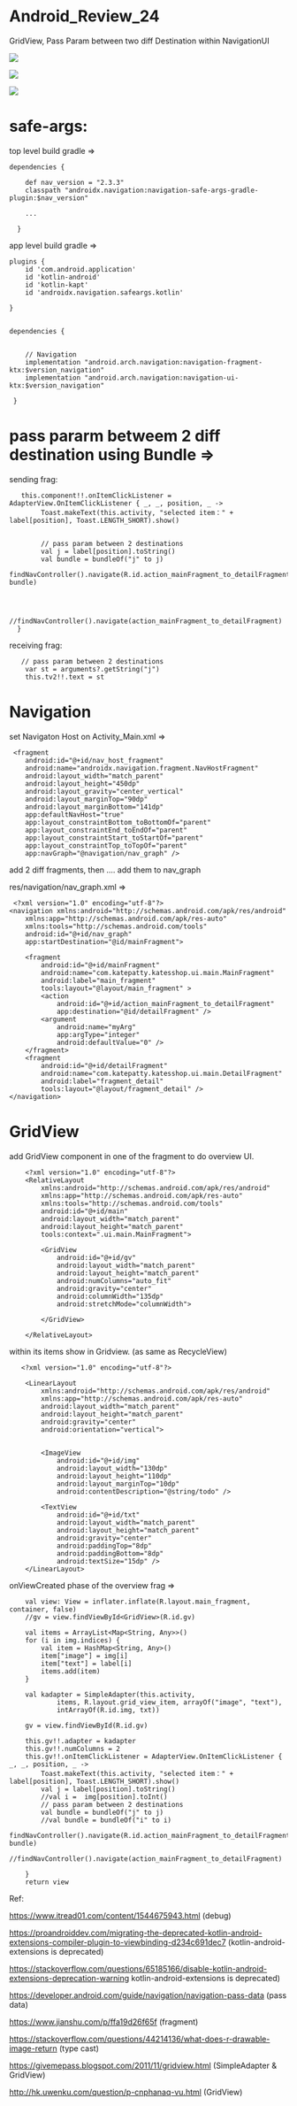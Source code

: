 # Android_Review_24
GridView, Pass Param between two diff Destination within NavigationUI

![](https://raw.githubusercontent.com/QueenieCplusplus/Android_Review_24/main/output1.png)

![](https://raw.githubusercontent.com/QueenieCplusplus/Android_Review_24/main/output2.png)

![](https://raw.githubusercontent.com/QueenieCplusplus/Android_Review_24/main/output3.png)

# safe-args:

top level build gradle =>


    dependencies {

        def nav_version = "2.3.3"
        classpath "androidx.navigation:navigation-safe-args-gradle-plugin:$nav_version"
        
        ...
        
      }
      
app level build gradle =>


    plugins {
        id 'com.android.application'
        id 'kotlin-android'
        id 'kotlin-kapt'
        id 'androidx.navigation.safeargs.kotlin'

    }


    dependencies {


        // Navigation
        implementation "android.arch.navigation:navigation-fragment-ktx:$version_navigation"
        implementation "android.arch.navigation:navigation-ui-ktx:$version_navigation"

     }
     
     
 # pass pararm betweem 2 diff destination using Bundle =>
 
 
 sending frag:
 
      
       this.component!!.onItemClickListener = AdapterView.OnItemClickListener { _, _, position, _ ->
            Toast.makeText(this.activity, "selected item：" + label[position], Toast.LENGTH_SHORT).show()
            
            
            // pass param between 2 destinations
            val j = label[position].toString()
            val bundle = bundleOf("j" to j)
            findNavController().navigate(R.id.action_mainFragment_to_detailFragment, bundle)
            
            
            
            //findNavController().navigate(action_mainFragment_to_detailFragment)
      }
 
 
 receiving frag:
 
       // pass param between 2 destinations
        var st = arguments?.getString("j")
        this.tv2!!.text = st

     
     
# Navigation


set Navigaton Host on Activity_Main.xml =>

     <fragment
        android:id="@+id/nav_host_fragment"
        android:name="androidx.navigation.fragment.NavHostFragment"
        android:layout_width="match_parent"
        android:layout_height="450dp"
        android:layout_gravity="center_vertical"
        android:layout_marginTop="90dp"
        android:layout_marginBottom="141dp"
        app:defaultNavHost="true"
        app:layout_constraintBottom_toBottomOf="parent"
        app:layout_constraintEnd_toEndOf="parent"
        app:layout_constraintStart_toStartOf="parent"
        app:layout_constraintTop_toTopOf="parent"
        app:navGraph="@navigation/nav_graph" />
        
        
 add 2 diff fragments, then .... add them to nav_graph

 res/navigation/nav_graph.xml =>
 
     <?xml version="1.0" encoding="utf-8"?>
    <navigation xmlns:android="http://schemas.android.com/apk/res/android"
        xmlns:app="http://schemas.android.com/apk/res-auto"
        xmlns:tools="http://schemas.android.com/tools"
        android:id="@+id/nav_graph"
        app:startDestination="@id/mainFragment">

        <fragment
            android:id="@+id/mainFragment"
            android:name="com.katepatty.katesshop.ui.main.MainFragment"
            android:label="main_fragment"
            tools:layout="@layout/main_fragment" >
            <action
                android:id="@+id/action_mainFragment_to_detailFragment"
                app:destination="@id/detailFragment" />
            <argument
                android:name="myArg"
                app:argType="integer"
                android:defaultValue="0" />
        </fragment>
        <fragment
            android:id="@+id/detailFragment"
            android:name="com.katepatty.katesshop.ui.main.DetailFragment"
            android:label="fragment_detail"
            tools:layout="@layout/fragment_detail" />
    </navigation>

# GridView

   add GridView component in one of the fragment to do overview UI.

        <?xml version="1.0" encoding="utf-8"?>
        <RelativeLayout
            xmlns:android="http://schemas.android.com/apk/res/android"
            xmlns:app="http://schemas.android.com/apk/res-auto"
            xmlns:tools="http://schemas.android.com/tools"
            android:id="@+id/main"
            android:layout_width="match_parent"
            android:layout_height="match_parent"
            tools:context=".ui.main.MainFragment">

            <GridView
                android:id="@+id/gv"
                android:layout_width="match_parent"
                android:layout_height="match_parent"
                android:numColumns="auto_fit"
                android:gravity="center"
                android:columnWidth="135dp"
                android:stretchMode="columnWidth">

            </GridView>

        </RelativeLayout>
        
   within its items show in Gridview. (as same as RecycleView)
   
       <?xml version="1.0" encoding="utf-8"?>

        <LinearLayout
            xmlns:android="http://schemas.android.com/apk/res/android"
            xmlns:app="http://schemas.android.com/apk/res-auto"
            android:layout_width="match_parent"
            android:layout_height="match_parent"
            android:gravity="center"
            android:orientation="vertical">


            <ImageView
                android:id="@+id/img"
                android:layout_width="130dp"
                android:layout_height="110dp"
                android:layout_marginTop="10dp"
                android:contentDescription="@string/todo" />

            <TextView
                android:id="@+id/txt"
                android:layout_width="match_parent"
                android:layout_height="match_parent"
                android:gravity="center"
                android:paddingTop="8dp"
                android:paddingBottom="8dp"
                android:textSize="15dp" />
        </LinearLayout>
   
   onViewCreated phase of the overview frag =>
   
   
        val view: View = inflater.inflate(R.layout.main_fragment, container, false)
        //gv = view.findViewById<GridView>(R.id.gv)
        
        val items = ArrayList<Map<String, Any>>()
        for (i in img.indices) {
            val item = HashMap<String, Any>()
            item["image"] = img[i]
            item["text"] = label[i]
            items.add(item)
        }
        
        val kadapter = SimpleAdapter(this.activity,
                items, R.layout.grid_view_item, arrayOf("image", "text"),
                intArrayOf(R.id.img, txt))

        gv = view.findViewById(R.id.gv)

        this.gv!!.adapter = kadapter
        this.gv!!.numColumns = 2
        this.gv!!.onItemClickListener = AdapterView.OnItemClickListener { _, _, position, _ ->
            Toast.makeText(this.activity, "selected item：" + label[position], Toast.LENGTH_SHORT).show()
            val j = label[position].toString()
            //val i =  img[position].toInt()
            // pass param between 2 destinations
            val bundle = bundleOf("j" to j)
            //val bundle = bundleOf("i" to i)
            findNavController().navigate(R.id.action_mainFragment_to_detailFragment, bundle)
            //findNavController().navigate(action_mainFragment_to_detailFragment)

        }
        return view


Ref:

https://www.itread01.com/content/1544675943.html (debug)

https://proandroiddev.com/migrating-the-deprecated-kotlin-android-extensions-compiler-plugin-to-viewbinding-d234c691dec7 (kotlin-android-extensions is deprecated)

https://stackoverflow.com/questions/65185166/disable-kotlin-android-extensions-deprecation-warning kotlin-android-extensions is deprecated)

https://developer.android.com/guide/navigation/navigation-pass-data (pass data)

https://www.jianshu.com/p/ffa19d26f65f (fragment)

https://stackoverflow.com/questions/44214136/what-does-r-drawable-image-return (type cast)

https://givemepass.blogspot.com/2011/11/gridview.html (SimpleAdapter & GridView)

http://hk.uwenku.com/question/p-cnphanaq-vu.html (GridView)

